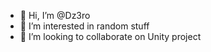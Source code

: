 - 👋 Hi, I’m @Dz3ro
- 👀 I’m interested in random stuff
- 💞️ I’m looking to collaborate on Unity project
